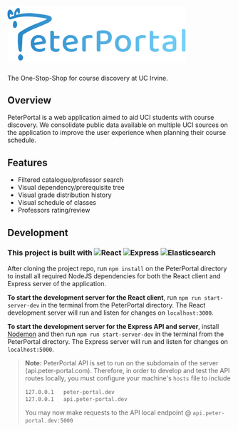 <h1>
  <img src="misc/peterportal-banner-logo.svg" alt="PeterPortal" width="400" />
</h1>

The One-Stop-Shop for course discovery at UC Irvine.

## Overview
PeterPortal is a web application aimed to aid UCI students with course discovery. We consolidate public data available on multiple UCI sources on the application to improve the user experience when planning their course schedule.

## Features
- Filtered catalogue/professor search
- Visual dependency/prerequisite tree
- Visual grade distribution history
- Visual schedule of classes
- Professors rating/review

## Development
<h3>
  <span>
  This project is built with
    <img src="https://upload.wikimedia.org/wikipedia/commons/thumb/a/a7/React-icon.svg/1280px-React-icon.svg.png" alt="React" height="18" />
    <img src="https://expressjs.com/images/express-facebook-share.png" alt="Express" height="18"/>
    <img src="https://cdn.freebiesupply.com/logos/large/2x/elastic-elasticsearch-logo-png-transparent.png" alt="Elasticsearch" height="18"/>
  </span>
</h3>

After cloning the project repo, run `npm install` on the PeterPortal directory to install all required NodeJS dependencies for both the React client and Express server of the application.

__To start the development server for the React client__, run `npm run start-server-dev` in the terminal from the PeterPortal directory. The React development server will run and listen for changes on `localhost:3000`.

__To start the development server for the Express API and server__, install [Nodemon](https://nodemon.io/) and then run `npm run start-server-dev` in the terminal from the PeterPortal directory. The Express server will run and listen for changes on `localhost:5000`.

>__Note:__ PeterPortal API is set to run on the subdomain of the server (api.peter-portal.com). Therefore, in order to develop and test the API routes locally, you must configure your machine's `hosts` file to include 
>```
>127.0.0.1   peter-portal.dev
>127.0.0.1   api.peter-portal.dev
>```
>You may now make requests to the API local endpoint @ `api.peter-portal.dev:5000`

